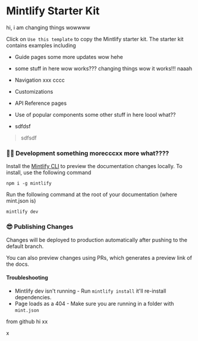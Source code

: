 # Mintlify Starter Kit

hi, i am changing things wowwww

Click on `Use this template` to copy the Mintlify starter kit. The starter kit contains examples including

-   Guide pages some more updates wow hehe

-   some stuff in here wow works??? changing things wow it works!!! naaah

-   Navigation xxx cccc

-   Customizations

-   API Reference pages

-   Use of popular components some other stuff in here loool what??

-   sdfdsf

> sdfsdf

### 👩‍💻 Development something morecccxx more what????

Install the [Mintlify CLI](https://www.npmjs.com/package/mintlify) to preview the documentation changes locally. To install, use the following command

```
npm i -g mintlify
```

Run the following command at the root of your documentation (where mint.json is)

```
mintlify dev
```

### 😎 Publishing Changes

Changes will be deployed to production automatically after pushing to the default branch.

You can also preview changes using PRs, which generates a preview link of the docs.

#### Troubleshooting

-   Mintlify dev isn't running - Run `mintlify install` it'll re-install dependencies.
-   Page loads as a 404 - Make sure you are running in a folder with `mint.json`

from github hi xx


x